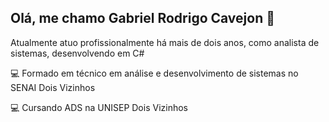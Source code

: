 ## Olá, me chamo Gabriel Rodrigo Cavejon 👋
Atualmente atuo profissionalmente há mais de dois anos, como analista de sistemas, desenvolvendo em C#

💻 Formado em técnico em análise e desenvolvimento de sistemas no SENAI Dois Vizinhos

💻 Cursando ADS na UNISEP Dois Vizinhos

